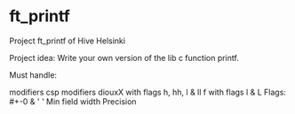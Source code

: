 # ft_printf
Project ft_printf of Hive Helsinki

Project idea:
Write your own version of the lib c function printf.

Must handle:

modifiers csp
modifiers diouxX with flags h, hh, l & ll
f with flags l & L
Flags: #+-0 & ' '
Min field width
Precision
